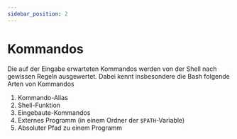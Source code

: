 ```yaml
---
sidebar_position: 2
---
```


# Kommandos

Die auf der Eingabe erwarteten Kommandos werden von der Shell nach gewissen Regeln
ausgewertet. Dabei kennt insbesondere die Bash folgende Arten von Kommandos

1. Kommando-Alias
2. Shell-Funktion
3. Eingebaute-Kommandos
4. Externes Programm (in einem Ordner der `$PATH`-Variable)
5. Absoluter Pfad zu einem Programm
